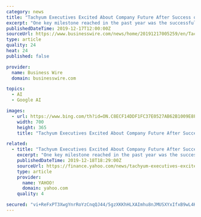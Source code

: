 ```yaml
---
category: news
title: "Tachyum Executives Excited About Company Future After Success of 2019"
excerpt: "One key milestone reached in the past year was the successful deployment of Linux OS and Tensorflow on the Prodigy Universal Processor architecture. Running Linux on a simulated Prodigy platform signaled that the chip can be used for all compute tasks, as opposed to current special-purpose chips or accelerators with limited applications and ..."
publishedDateTime: 2019-12-17T12:00:00Z
sourceUrl: https://www.businesswire.com/news/home/20191217005259/en/Tachyum-Executives-Excited-Company-Future-Success-2019
type: article
quality: 24
heat: 24
published: false

provider:
  name: Business Wire
  domain: businesswire.com

topics:
  - AI
  - Google AI

images:
  - url: https://www.bing.com/th?id=ON.C8ECF14DDF1FC37E0527AB62B1009E8F
    width: 700
    height: 365
    title: "Tachyum Executives Excited About Company Future After Success of 2019"

related:
  - title: "Tachyum Executives Excited About Company Future After Success of 2019"
    excerpt: "One key milestone reached in the past year was the successful deployment of Linux OS and Tensorflow on the Prodigy Universal Processor architecture. Running Linux on a simulated Prodigy platform signaled that the chip can be used for all compute tasks, as opposed to current special-purpose chips or accelerators with limited applications and ..."
    publishedDateTime: 2019-12-18T18:29:00Z
    sourceUrl: https://finance.yahoo.com/news/tachyum-executives-excited-company-future-130000121.html
    type: article
    provider:
      name: YAHOO!
      domain: yahoo.com
    quality: 4

secured: "vi+ReFxPT3XwgYnrRoYzCnqQJ44/5gzXKKhHLXAImhu8nJMUSXYxIfxB9wL4KtSJHGHXetVhzqPGAvQQZtaP8CkRCxccBi3CPm1ISOTDNcFsYpG38DI2S3ppNbweyxI9bdNZgM3laqVfdO8rpxv5pnsOrE84pIxsQN3VIdVlC5M/lonmiL9TTi5BtsEd7iIpKVxonGPYbrkYrYpRNDVMPjBEumWSTAPDrFgmuLd1VHfRCoIULaePNB0BbrDakL8wj0wAC3MJE7AMOFgFO//Y1Q==;gf3SCEmI44rWaWPZ5svVdQ=="
---
```


